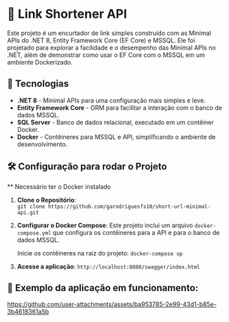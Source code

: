 # 🔗 Link Shortener API

Este projeto é um encurtador de link simples construído com as Minimal APIs do .NET 8, Entity Framework Core (EF Core) e MSSQL. Ele foi projetado para explorar a facilidade e o desempenho das Minimal APIs no .NET, além de demonstrar como usar o EF Core com o MSSQL em um ambiente Dockerizado.

## 🚀 Tecnologias

- **.NET 8** - Minimal APIs para uma configuração mais simples e leve.
- **Entity Framework Core** - ORM para facilitar a interação com o banco de dados MSSQL.
- **SQL Server** - Banco de dados relacional, executado em um contêiner Docker.
- **Docker** - Contêineres para MSSQL e API, simplificando o ambiente de desenvolvimento.

## 🛠 Configuração para rodar o Projeto

** Necessário ter o Docker instalado

1. **Clone o Repositório**:  
 ```git clone https://github.com/garodriguesfs10/short-url-minimal-api.git ```

2. **Configurar o Docker Compose**: Este projeto inclui um arquivo `docker-compose.yml` que configura os contêineres para a API e para o banco de dados MSSQL.

   Inicie os contêineres na raiz do projeto:
   ``` docker-compose up  ```

3. **Acesse a aplicação**:
     ``` http://localhost:8080/swagger/index.html ```

## 🚀 Exemplo da aplicação em funcionamento:

https://github.com/user-attachments/assets/ba953785-2e99-43d1-b85e-3b4618361a5b
